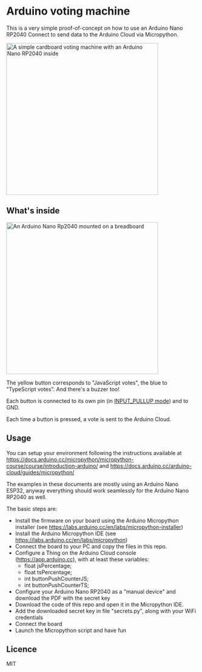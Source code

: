 # Arduino voting machine

This is a very simple proof-of-concept on how to use an Arduino Nano RP2040 Connect to 
send data to the Arduino Cloud via Micropython.

<img src="https://github.com/csarnataro/arduino-voting-machine-mp/assets/11388820/032b526e-b9f1-4f7a-abc1-dfb978e63257" alt="A simple cardboard voting machine with an Arduino Nano RP2040 inside" width="400">

## What's inside

<img src="https://github.com/csarnataro/arduino-voting-machine-mp/assets/11388820/4c40825a-ad50-47ac-887e-a1d629ca4c69" alt="An Arduino Nano Rp2040 mounted on a breadboard" width="400">

The yellow button corresponds to "JavaScript votes", the blue to "TypeScript votes". And there's a buzzer too!

Each button is connected to its own pin (in [INPUT_PULLUP mode](https://docs.arduino.cc/tutorials/generic/digital-input-pullup/)) and to GND. 

Each time a button is pressed, a vote is sent to the Arduino Cloud.

## Usage

You can setup your environment following the instructions available 
at https://docs.arduino.cc/micropython/micropython-course/course/introduction-arduino/
and https://docs.arduino.cc/arduino-cloud/guides/micropython/

The examples in these documents are mostly using an Arduino Nano ESP32, 
anyway everything should work seamlessly for the Arduino Nano RP2040 as well. 

The basic steps are:
- Install the firmware on your board using the Arduino Micropython installer (see https://labs.arduino.cc/en/labs/micropython-installer)
- Install the Arduino Micropython IDE (see https://labs.arduino.cc/en/labs/micropython) 
- Connect the board to your PC and copy the files in this repo.
- Configure a Thing on the Arduino Cloud console (https://app.arduino.cc), with at least these variables:
  - float jsPercentage;
  - float tsPercentage;
  - int buttonPushCounterJS;
  - int buttonPushCounterTS;
- Configure your Arduino Nano RP2040 as a "manual device" and download the PDF with the secret key
- Download the code of this repo and open it in the Micropython IDE.
- Add the downloaded secret key in file "secrets.py", along with your WiFi credentials
- Connect the board
- Launch the Micropython script and have fun

 
## Licence
MIT